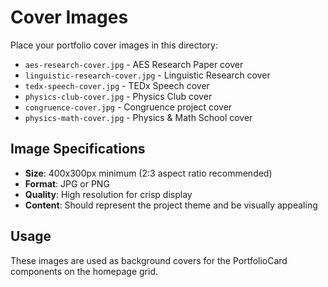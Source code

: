 # Cover Images

Place your portfolio cover images in this directory:

- `aes-research-cover.jpg` - AES Research Paper cover
- `linguistic-research-cover.jpg` - Linguistic Research cover  
- `tedx-speech-cover.jpg` - TEDx Speech cover
- `physics-club-cover.jpg` - Physics Club cover
- `congruence-cover.jpg` - Congruence project cover
- `physics-math-cover.jpg` - Physics & Math School cover

## Image Specifications

- **Size**: 400x300px minimum (2:3 aspect ratio recommended)
- **Format**: JPG or PNG
- **Quality**: High resolution for crisp display
- **Content**: Should represent the project theme and be visually appealing

## Usage

These images are used as background covers for the PortfolioCard components on the homepage grid.




